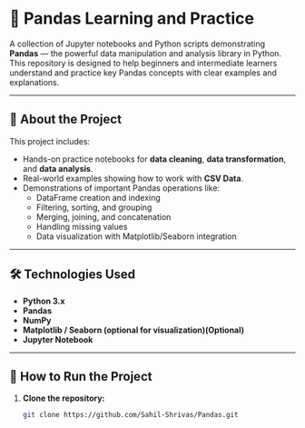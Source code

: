 # 🐼 Pandas Learning and Practice

A collection of Jupyter notebooks and Python scripts demonstrating **Pandas** — the powerful data manipulation and analysis library in Python.  
This repository is designed to help beginners and intermediate learners understand and practice key Pandas concepts with clear examples and explanations.

---

## 📘 About the Project

This project includes:
- Hands-on practice notebooks for **data cleaning**, **data transformation**, and **data analysis**.
- Real-world examples showing how to work with **CSV Data**.
- Demonstrations of important Pandas operations like:
  - DataFrame creation and indexing  
  - Filtering, sorting, and grouping  
  - Merging, joining, and concatenation  
  - Handling missing values  
  - Data visualization with Matplotlib/Seaborn integration  

---

## 🛠️ Technologies Used

- **Python 3.x**
- **Pandas**
- **NumPy**
- **Matplotlib / Seaborn (optional for visualization)(Optional)**
- **Jupyter Notebook**

---

## 🚀 How to Run the Project

1. **Clone the repository:**
   ```bash
   git clone https://github.com/Sahil-Shrivas/Pandas.git
